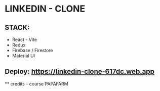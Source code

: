 # LINKEDIN - CLONE 

## STACK: 
- React - Vite
- Redux
- Firebase / Firestore
- Material UI

## Deploy: https://linkedin-clone-617dc.web.app


** credits - course PAPAFARM